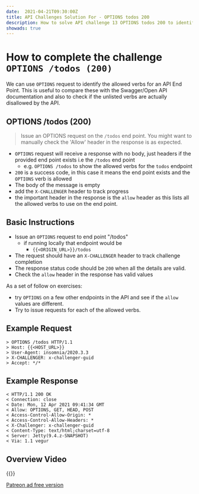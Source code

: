 ```yaml
---
date:  2021-04-21T09:30:00Z
title: API Challenges Solution For - OPTIONS todos 200
description: How to solve API challenge 13 OPTIONS todos 200 to identify the allowed verbs for an API End Point.
showads: true
---
```


# How to complete the challenge `OPTIONS /todos (200)`

We can use `OPTIONS` request to identify the allowed verbs for an API End Point. This is useful to compare these with the Swagger/Open API documentation and also to check if the unlisted verbs are actually disallowed by the API.

## OPTIONS /todos (200)

> Issue an OPTIONS request on the `/todos` end point. You might want to manually check the 'Allow' header in the response is as expected.

- `OPTIONS` request will receive a response with no body, just headers if the provided end point exists i.e the `/todos` end point
    - e.g. `OPTIONS /todos` to show the allowed verbs for the `todos` endpoint
- `200` is a success code, in this case it means the end point exists and the `OPTIONS` verb is allowed
- The body of the message is empty
- add the `X-CHALLENGER` header to track progress
- the important header in the response is the `allow` header as this lists all the allowed verbs to use on the end point.


## Basic Instructions

- Issue an `OPTIONS` request to end point "/todos"
    - if running locally that endpoint would be
        - `{{<ORIGIN_URL>}}/todos`
- The request should have an `X-CHALLENGER` header to track challenge completion
- The response status code should be `200` when all the details are valid.
- Check the `allow` header in the response has valid values

As a set of follow on exercises:

- try `OPTIONS` on a few other endpoints in the API and see if the `allow` values are different.
- Try to issue requests for each of the allowed verbs.


## Example Request

~~~~~~~~
> OPTIONS /todos HTTP/1.1
> Host: {{<HOST_URL>}}
> User-Agent: insomnia/2020.3.3
> X-CHALLENGER: x-challenger-guid
> Accept: */*
~~~~~~~~

## Example Response

~~~~~~~~
< HTTP/1.1 200 OK
< Connection: close
< Date: Mon, 12 Apr 2021 09:41:34 GMT
< Allow: OPTIONS, GET, HEAD, POST
< Access-Control-Allow-Origin: *
< Access-Control-Allow-Headers: *
< X-Challenger: x-challenger-guid
< Content-Type: text/html;charset=utf-8
< Server: Jetty(9.4.z-SNAPSHOT)
< Via: 1.1 vegur
~~~~~~~~

## Overview Video

{{<youtube-embed key="Ld5h1TSnXWA" title="Solution to see Supported HTTP Verbs using OPTIONS for an endpoint">}}

[Patreon ad free version](https://www.patreon.com/posts/50387322)



